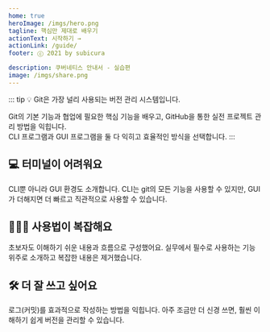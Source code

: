 ```yaml
---
home: true
heroImage: /imgs/hero.png
tagline: 핵심만 제대로 배우기
actionText: 시작하기 →
actionLink: /guide/
footer: ⓒ 2021 by subicura

description: 쿠버네티스 안내서 - 실습편
image: /imgs/share.png
---
```


::: tip 💡 Git은 가장 널리 사용되는 버전 관리 시스템입니다.

Git의 기본 기능과 협업에 필요한 핵심 기능을 배우고, GitHub을 통한 실전 프로젝트 관리 방법을 익힙니다.<br />
CLI 프로그램과 GUI 프로그램을 둘 다 익히고 효율적인 방식을 선택합니다.
:::

<div class="features">
  <div class="feature">
    <h2>💻 터미널이 어려워요</h2>
    <p>
      CLI뿐 아니라 GUI 환경도 소개합니다.
      CLI는 git의 모든 기능을 사용할 수 있지만, GUI가 더해지면 더 빠르고 직관적으로 사용할 수 있습니다.
    </p>
  </div>
  <div class="feature">
    <h2>🤷🏻‍♂️ 사용법이 복잡해요</h2>
    <p>
      초보자도 이해하기 쉬운 내용과 흐름으로 구성했어요.
      실무에서 필수로 사용하는 기능 위주로 소개하고 복잡한 내용은 제거했습니다.
    </p>
  </div>
  <div class="feature">
    <h2>🛠 더 잘 쓰고 싶어요</h2>
    <p>
      로그(커밋)를 효과적으로 작성하는 방법을 익힙니다.
      아주 조금만 더 신경 쓰면, 훨씬 이해하기 쉽게 버전을 관리할 수 있습니다.
    </p>
  </div>
</div>
